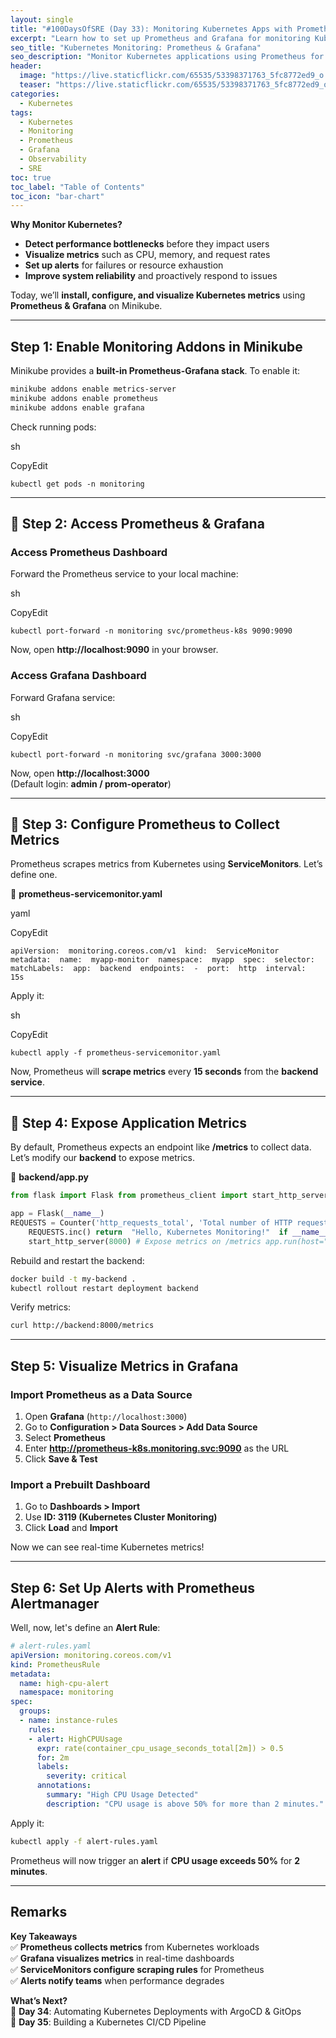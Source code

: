 ```yaml
---
layout: single
title: "#100DaysOfSRE (Day 33): Monitoring Kubernetes Apps with Prometheus & Grafana"
excerpt: "Learn how to set up Prometheus and Grafana for monitoring Kubernetes applications, collecting metrics, and visualizing real-time performance."
seo_title: "Kubernetes Monitoring: Prometheus & Grafana"
seo_description: "Monitor Kubernetes applications using Prometheus for metrics collection and Grafana for visualization. Step-by-step setup for Minikube."
header:
  image: "https://live.staticflickr.com/65535/53398371763_5fc8772ed9_o.png"
  teaser: "https://live.staticflickr.com/65535/53398371763_5fc8772ed9_o.png"
categories:
  - Kubernetes
tags:
  - Kubernetes
  - Monitoring
  - Prometheus
  - Grafana
  - Observability
  - SRE
toc: true
toc_label: "Table of Contents"
toc_icon: "bar-chart"
---
```



**Why Monitor Kubernetes?**  
- **Detect performance bottlenecks** before they impact users  
- **Visualize metrics** such as CPU, memory, and request rates  
- **Set up alerts** for failures or resource exhaustion  
- **Improve system reliability** and proactively respond to issues  

Today, we’ll **install, configure, and visualize Kubernetes metrics** using **Prometheus & Grafana** on Minikube.

---

##  Step 1: Enable Monitoring Addons in Minikube

Minikube provides a **built-in Prometheus-Grafana stack**. To enable it:

```sh
minikube addons enable metrics-server
minikube addons enable prometheus
minikube addons enable grafana
```

Check running pods:

sh

CopyEdit

`kubectl get pods -n monitoring` 

----------

## 📌 Step 2: Access Prometheus & Grafana

### **Access Prometheus Dashboard**

Forward the Prometheus service to your local machine:

sh

CopyEdit

`kubectl port-forward -n monitoring svc/prometheus-k8s 9090:9090` 

Now, open **http://localhost:9090** in your browser.

### **Access Grafana Dashboard**

Forward Grafana service:

sh

CopyEdit

`kubectl port-forward -n monitoring svc/grafana 3000:3000` 

Now, open **http://localhost:3000**  
(Default login: **admin / prom-operator**)

----------

## 📌 Step 3: Configure Prometheus to Collect Metrics

Prometheus scrapes metrics from Kubernetes using **ServiceMonitors**. Let’s define one.

📌 **prometheus-servicemonitor.yaml**

yaml

CopyEdit

`apiVersion:  monitoring.coreos.com/v1  kind:  ServiceMonitor  metadata:  name:  myapp-monitor  namespace:  myapp  spec:  selector:  matchLabels:  app:  backend  endpoints:  -  port:  http  interval:  15s` 

Apply it:

sh

CopyEdit

`kubectl apply -f prometheus-servicemonitor.yaml` 

Now, Prometheus will **scrape metrics** every **15 seconds** from the **backend service**.

----------

## 📌 Step 4: Expose Application Metrics

By default, Prometheus expects an endpoint like **/metrics** to collect data. Let’s modify our **backend** to expose metrics.

📌 **backend/app.py**

```python
from flask import Flask from prometheus_client import start_http_server, Counter

app = Flask(__name__)
REQUESTS = Counter('http_requests_total', 'Total number of HTTP requests') @app.route("/") def  home():
    REQUESTS.inc() return  "Hello, Kubernetes Monitoring!"  if __name__ == "__main__":
    start_http_server(8000) # Expose metrics on /metrics app.run(host="0.0.0.0", port=5000)
``` 

Rebuild and restart the backend:

```sh
docker build -t my-backend .
kubectl rollout restart deployment backend
``` 

Verify metrics:

```sh
curl http://backend:8000/metrics
``` 

----------

## Step 5: Visualize Metrics in Grafana

### **Import Prometheus as a Data Source**

1.  Open **Grafana** (`http://localhost:3000`)
2.  Go to **Configuration > Data Sources > Add Data Source**
3.  Select **Prometheus**
4.  Enter **http://prometheus-k8s.monitoring.svc:9090** as the URL
5.  Click **Save & Test**

### **Import a Prebuilt Dashboard**

1.  Go to **Dashboards > Import**
2.  Use **ID: 3119 (Kubernetes Cluster Monitoring)**
3.  Click **Load** and **Import**

Now we can see real-time Kubernetes metrics!

----------

##  Step 6: Set Up Alerts with Prometheus Alertmanager

Well, now, let's define an **Alert Rule**:


```yaml
# alert-rules.yaml
apiVersion: monitoring.coreos.com/v1
kind: PrometheusRule
metadata:
  name: high-cpu-alert
  namespace: monitoring
spec:
  groups:
  - name: instance-rules
    rules:
    - alert: HighCPUUsage
      expr: rate(container_cpu_usage_seconds_total[2m]) > 0.5
      for: 2m
      labels:
        severity: critical
      annotations:
        summary: "High CPU Usage Detected"
        description: "CPU usage is above 50% for more than 2 minutes."
``` 

Apply it:

```sh
kubectl apply -f alert-rules.yaml
``` 

Prometheus will now trigger an **alert** if **CPU usage exceeds 50%** for **2 minutes**.

----------

## Remarks

 **Key Takeaways**  
✅ **Prometheus collects metrics** from Kubernetes workloads  
✅ **Grafana visualizes metrics** in real-time dashboards  
✅ **ServiceMonitors configure scraping rules** for Prometheus  
✅ **Alerts notify teams** when performance degrades

 **What’s Next?**  
🔹 **Day 34**: Automating Kubernetes Deployments with ArgoCD & GitOps  
🔹 **Day 35**: Building a Kubernetes CI/CD Pipeline

<!--stackedit_data:
eyJoaXN0b3J5IjpbNTgxNjE2MjgxXX0=
-->
